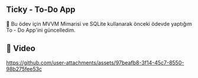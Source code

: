 ## Ticky - To-Do App
🌟 Bu ödev için MVVM Mimarisi ve SQLite kullanarak önceki ödevde yaptığım To - Do App'ini güncelledim.

## :movie_camera: Video

https://github.com/user-attachments/assets/97beafb8-3f14-45c7-8550-98b275fee53c
